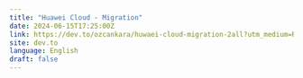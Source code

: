 ```yaml
---
title: "Huawei Cloud - Migration"
date: 2024-06-15T17:25:00Z
link: https://dev.to/ozcankara/huwaei-cloud-migration-2all?utm_medium=RSS&utm_source=news.12bit.vn
site: dev.to
language: English
draft: false
---
```

